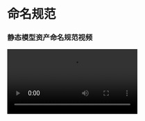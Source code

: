 # 命名规范

### 静态模型资产命名规范视频

<video controls src="https://arkimg.ark.online/02%E5%9C%BA%E6%99%AF%E7%AF%87%EF%BC%9A%E9%9D%99%E6%80%81%E6%A8%A1%E5%9E%8B%E8%B5%84%E4%BA%A7%E5%91%BD%E5%90%8D%E8%A7%84%E8%8C%83.mp4" />



# 资产命名

- **首字母大写，不能有空格，不能有双下划线，不能有中文。**

**资源前缀：**

| 美术命名前缀 | 全名             | 模块分类     |
| ------------ | ---------------- | ------------ |
| SM           | StaticMesh       | 静态网格物体 |
| T            | Texture          | 贴图         |
| MI           | MaterialInstance | 材质实例     |

**模型命名：**

- **SM**_ [风格](./artistic-style) _[分类](./Classification) _[开发者id](./DeveloperID) _自定义命名 _资源编号

- **贴图命名 ：**
  - **T**_ 风格_ 分类_ 开发者id_ 自定义命名_ 资源编号_**D**(颜色贴图)
  - **T**_ 风格_ 分类_ 开发者id_ 自定义命名_ 资源编号_**N**(法线贴图)
  - **T**_ 风格_ 分类_ 开发者id_ 自定义命名_ 资源编号_ **MRAE**(混合贴图)

**材质命名：**

- **MI**_ 风格_ 分类_ 开发者id_ 自定义命名_资源编号

- **自定义命名：任意描述（不超过10个字符）**
- **场景资源编号：任意六位内字母或数字组合：**

AB0001 ,AAAB02 .....

## 示意

比如一个宠物店里面的沙发：

模型命名：

- SM_Cartoon_Sofa_100000001_CWD_AA001

贴图命名：

- T_Cartoon_Sofa_100000001_CWD_AA001_D
- T_Cartoon_Sofa_100000001_CWD_AA001_N
- T_Cartoon_Sofa_100000001_CWD_AA001_MRAE

材质球命名：

- MI_Cartoon_Sofa_100000001_CWD_AA001

- 支持多维质材质，如果有一个模型多个材质id，命名在资源编号后面_a  _b  _c  .....，例如：
  - MI_Cartoon_Sofa_100000001_CWD_AA001_a
  
    T_Cartoon_Sofa_100000001_CWD_AA001_a_D
  
  - MI_Cartoon_Sofa_100000001_CWD_AA001_b
  
    T_Cartoon_Sofa_100000001_CWD_AA001_b_D 

(建议不超过3个材质id)

**注意：资源编号为自己上传模型命名，上传的时候请避免有重复，重复命名将覆盖自己已上传资源。**

